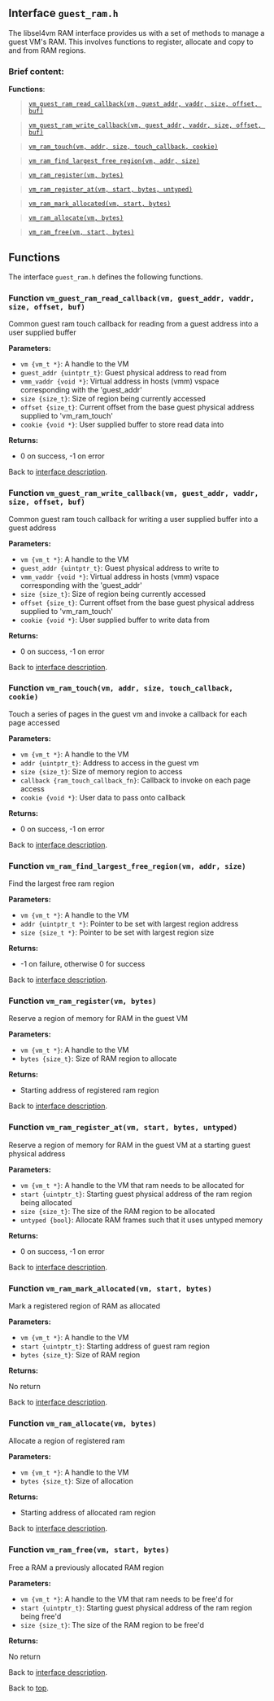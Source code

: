 <!--
     Copyright 2020, Data61
     Commonwealth Scientific and Industrial Research Organisation (CSIRO)
     ABN 41 687 119 230.

     This software may be distributed and modified according to the terms of
     the BSD 2-Clause license. Note that NO WARRANTY is provided.
     See "LICENSE_BSD2.txt" for details.

     @TAG(DATA61_BSD)
-->

## Interface `guest_ram.h`

The libsel4vm RAM interface provides us with a set of methods to manage a guest VM's RAM. This involves functions
to register, allocate and copy to and from RAM regions.

### Brief content:

**Functions**:

> [`vm_guest_ram_read_callback(vm, guest_addr, vaddr, size, offset, buf)`](#function-vm_guest_ram_read_callbackvm-guest_addr-vaddr-size-offset-buf)

> [`vm_guest_ram_write_callback(vm, guest_addr, vaddr, size, offset, buf)`](#function-vm_guest_ram_write_callbackvm-guest_addr-vaddr-size-offset-buf)

> [`vm_ram_touch(vm, addr, size, touch_callback, cookie)`](#function-vm_ram_touchvm-addr-size-touch_callback-cookie)

> [`vm_ram_find_largest_free_region(vm, addr, size)`](#function-vm_ram_find_largest_free_regionvm-addr-size)

> [`vm_ram_register(vm, bytes)`](#function-vm_ram_registervm-bytes)

> [`vm_ram_register_at(vm, start, bytes, untyped)`](#function-vm_ram_register_atvm-start-bytes-untyped)

> [`vm_ram_mark_allocated(vm, start, bytes)`](#function-vm_ram_mark_allocatedvm-start-bytes)

> [`vm_ram_allocate(vm, bytes)`](#function-vm_ram_allocatevm-bytes)

> [`vm_ram_free(vm, start, bytes)`](#function-vm_ram_freevm-start-bytes)


## Functions

The interface `guest_ram.h` defines the following functions.

### Function `vm_guest_ram_read_callback(vm, guest_addr, vaddr, size, offset, buf)`

Common guest ram touch callback for reading from a guest address into a user supplied buffer

**Parameters:**

- `vm {vm_t *}`: A handle to the VM
- `guest_addr {uintptr_t}`: Guest physical address to read from
- `vmm_vaddr {void *}`: Virtual address in hosts (vmm) vspace corresponding with the 'guest_addr'
- `size {size_t}`: Size of region being currently accessed
- `offset {size_t}`: Current offset from the base guest physical address supplied to 'vm_ram_touch'
- `cookie {void *}`: User supplied buffer to store read data into

**Returns:**

- 0 on success, -1 on error

Back to [interface description](#module-guest_ramh).

### Function `vm_guest_ram_write_callback(vm, guest_addr, vaddr, size, offset, buf)`

Common guest ram touch callback for writing a user supplied buffer into a guest address

**Parameters:**

- `vm {vm_t *}`: A handle to the VM
- `guest_addr {uintptr_t}`: Guest physical address to write to
- `vmm_vaddr {void *}`: Virtual address in hosts (vmm) vspace corresponding with the 'guest_addr'
- `size {size_t}`: Size of region being currently accessed
- `offset {size_t}`: Current offset from the base guest physical address supplied to 'vm_ram_touch'
- `cookie {void *}`: User supplied buffer to write data from

**Returns:**

- 0 on success, -1 on error

Back to [interface description](#module-guest_ramh).

### Function `vm_ram_touch(vm, addr, size, touch_callback, cookie)`

Touch a series of pages in the guest vm and invoke a callback for each page accessed

**Parameters:**

- `vm {vm_t *}`: A handle to the VM
- `addr {uintptr_t}`: Address to access in the guest vm
- `size {size_t}`: Size of memory region to access
- `callback {ram_touch_callback_fn}`: Callback to invoke on each page access
- `cookie {void *}`: User data to pass onto callback

**Returns:**

- 0 on success, -1 on error

Back to [interface description](#module-guest_ramh).

### Function `vm_ram_find_largest_free_region(vm, addr, size)`

Find the largest free ram region

**Parameters:**

- `vm {vm_t *}`: A handle to the VM
- `addr {uintptr_t *}`: Pointer to be set with largest region address
- `size {size_t *}`: Pointer to be set with largest region size

**Returns:**

- -1 on failure, otherwise 0 for success

Back to [interface description](#module-guest_ramh).

### Function `vm_ram_register(vm, bytes)`

Reserve a region of memory for RAM in the guest VM

**Parameters:**

- `vm {vm_t *}`: A handle to the VM
- `bytes {size_t}`: Size of RAM region to allocate

**Returns:**

- Starting address of registered ram region

Back to [interface description](#module-guest_ramh).

### Function `vm_ram_register_at(vm, start, bytes, untyped)`

Reserve a region of memory for RAM in the guest VM at a starting guest physical address

**Parameters:**

- `vm {vm_t *}`: A handle to the VM that ram needs to be allocated for
- `start {uintptr_t}`: Starting guest physical address of the ram region being allocated
- `size {size_t}`: The size of the RAM region to be allocated
- `untyped {bool}`: Allocate RAM frames such that it uses untyped memory

**Returns:**

- 0 on success, -1 on error

Back to [interface description](#module-guest_ramh).

### Function `vm_ram_mark_allocated(vm, start, bytes)`

Mark a registered region of RAM as allocated

**Parameters:**

- `vm {vm_t *}`: A handle to the VM
- `start {uintptr_t}`: Starting address of guest ram region
- `bytes {size_t}`: Size of RAM region

**Returns:**

No return

Back to [interface description](#module-guest_ramh).

### Function `vm_ram_allocate(vm, bytes)`

Allocate a region of registered ram

**Parameters:**

- `vm {vm_t *}`: A handle to the VM
- `bytes {size_t}`: Size of allocation

**Returns:**

- Starting address of allocated ram region

Back to [interface description](#module-guest_ramh).

### Function `vm_ram_free(vm, start, bytes)`

Free a RAM a previously allocated RAM region

**Parameters:**

- `vm {vm_t *}`: A handle to the VM that ram needs to be free'd for
- `start {uintptr_t}`: Starting guest physical address of the ram region being free'd
- `size {size_t}`: The size of the RAM region to be free'd

**Returns:**

No return

Back to [interface description](#module-guest_ramh).


Back to [top](#).

